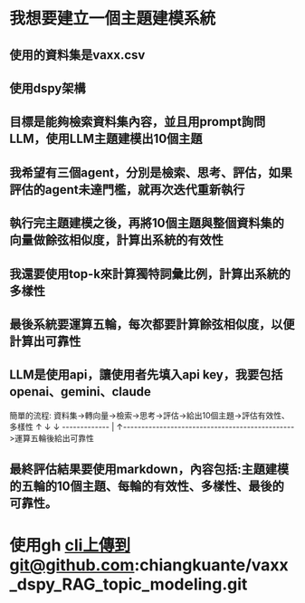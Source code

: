 # 我想要建立一個主題建模系統 
## 使用的資料集是vaxx.csv 
## 使用dspy架構
## 目標是能夠檢索資料集內容，並且用prompt詢問LLM，使用LLM主題建模出10個主題
## 我希望有三個agent，分別是檢索、思考、評估，如果評估的agent未達門檻，就再次迭代重新執行
## 執行完主題建模之後，再將10個主題與整個資料集的向量做餘弦相似度，計算出系統的有效性
## 我還要使用top-k來計算獨特詞彙比例，計算出系統的多樣性
## 最後系統要運算五輪，每次都要計算餘弦相似度，以便計算出可靠性
## LLM是使用api，讓使用者先填入api key，我要包括openai、gemini、claude
簡單的流程: 資料集->轉向量->檢索->思考->評估->給出10個主題->評估有效性、多樣性
                           ↑           ↓                        ↓
                           -------------                        |
                           ↑----------------------------------------------->運算五輪後給出可靠性

## 最終評估結果要使用markdown，內容包括:主題建模的五輪的10個主題、每輪的有效性、多樣性、最後的可靠性。

# 使用gh cli上傳到git@github.com:chiangkuante/vaxx_dspy_RAG_topic_modeling.git